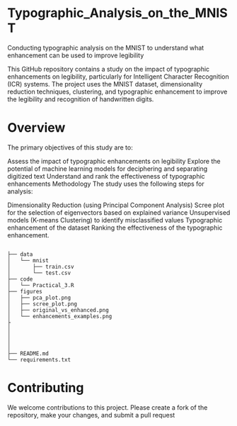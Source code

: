 # Typographic_Analysis_on_the_MNIST
Conducting typographic analysis on the MNIST to understand what enhancement can be used to improve legibility

This GitHub repository contains a study on the impact of typographic enhancements on legibility, particularly for Intelligent Character Recognition (ICR) systems. The project uses the MNIST dataset, dimensionality reduction techniques, clustering, and typographic enhancement to improve the legibility and recognition of handwritten digits.

# Overview
The primary objectives of this study are to:

Assess the impact of typographic enhancements on legibility
Explore the potential of machine learning models for deciphering and separating digitized text
Understand and rank the effectiveness of typographic enhancements
Methodology
The study uses the following steps for analysis:

Dimensionality Reduction (using Principal Component Analysis)
Scree plot for the selection of eigenvectors based on explained variance
Unsupervised models (K-means Clustering) to identify misclassified values
Typographic enhancement of the dataset
Ranking the effectiveness of the typographic enhancement.

```

├── data
│   └── mnist
│       ├── train.csv
│       └── test.csv
├── code 
│   └── Practical_3.R
├── figures
│   ├── pca_plot.png
│   ├── scree_plot.png
│   ├── original_vs_enhanced.png
│   └── enhancements_examples.png
├
│   
│   
│   
│   
├── README.md
└── requirements.txt
```

# Contributing
We welcome contributions to this project. Please create a fork of the repository, make your changes, and submit a pull request
